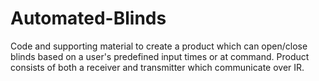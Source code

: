 # Automated-Blinds

Code and supporting material to create a product which can open/close blinds based on a user's predefined input times or at command. Product consists of both a receiver and transmitter which communicate over IR.
